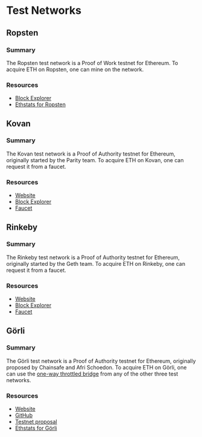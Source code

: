 # Test Networks

## Ropsten

### Summary

The Ropsten test network is a Proof of Work testnet for Ethereum. To acquire ETH on Ropsten, one can mine on the network.

### Resources

* [Block Explorer](https://ropsten.etherscan.io/)
* [Ethstats for Ropsten](https://ropsten-stats.parity.io/)

## Kovan

### Summary

The Kovan test network is a Proof of Authority testnet for Ethereum, originally started by the Parity team. To acquire ETH on Kovan, one can request it from a faucet.

### Resources

* [Website](https://kovan-testnet.github.io/website/)  
* [Block Explorer](https://kovan.etherscan.io/)  
* [Faucet](https://faucet.kovan.network/)

## Rinkeby

### Summary

The Rinkeby test network is a Proof of Authority testnet for Ethereum, originally started by the Geth team. To acquire ETH on Rinkeby, one can request it from a faucet.

### Resources

* [Website](https://www.rinkeby.io/#stats)
* [Block Explorer](https://rinkeby.etherscan.io/)
* [Faucet](https://faucet.rinkeby.io/)

## Görli

### Summary

The Görli test network is a Proof of Authority testnet for Ethereum, originally proposed by Chainsafe and Afri Schoedon. To acquire ETH on Görli, one can use the [one-way throttled bridge](https://goerli.com/bridge) from any of the other three test networks.

### Resources

* [Website](https://goerli.com/)  
* [GitHub](https://github.com/goerli/testnet)  
* [Testnet proposal](https://dev.to/5chdn/the-grli-testnet-proposal---a-call-for-participation-58pf)
* [Ethstats for Görli](https://stats.goerli.net/)



